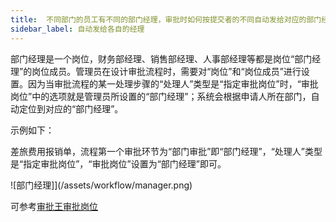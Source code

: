 ```yaml
---
title:  不同部门的员工有不同的部门经理，审批时如何按提交者的不同自动发给对应的部门经理？
sidebar_label: 自动发给各自的经理
--- 
```


 部门经理是一个岗位，财务部经理、销售部经理、人事部经理等都是岗位“部门经理”的岗位成员。管理员在设计审批流程时，需要对“岗位”和“岗位成员”进行设置。因为当审批流程的某一处理步骤的“处理人”类型是“指定审批岗位”时，“审批岗位”中的选项就是管理员所设置的“部门经理”；系统会根据申请人所在部门，自动定位到对应的“部门经理”。

 示例如下：

 差旅费用报销单，流程第一个审批环节为“部门审批”即“部门经理”，“处理人”类型是“指定审批岗位”，“审批岗位”设置为“部门经理”即可。
 
 ![部门经理]](/assets/workflow/manager.png)

 可参考[审批王审批岗位](https://developer.steedos.com/docs/workflow/help/admin_positions)